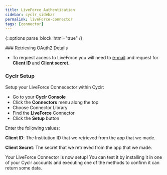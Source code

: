 ```yaml
---
title: LiveForce Authentication
sidebar: cyclr_sidebar
permalink: liveForce-connector
tags: [connector]
---
```

{::options parse_block_html="true" /}
<section class="card">
### Retrieving OAuth2 Details

*   To request access to LiveForce you will need to [e-mail](mailto:tech@liveforce.co) and request for **Client ID** and **Client secret**.

### Cyclr Setup

Setup your LiveForce Connecector within Cyclr:

*   Go to your **Cyclr Console**
*   Click the **Connectors** menu along the top
*   Choose Connector Library
*   Find the **LiveForce** Connector
*   Click the **Setup** button

Enter the following values:

**Client ID**:  The Institution ID that we retrieved from the app that we made.

**Client Secret**:  The secret that we retrieved from the app that we made.


Your LiveForce Connector is now setup! You can test it by installing it in one of your Cyclr accounts and executing one of the methods to confirm it can return some data.

</section>
